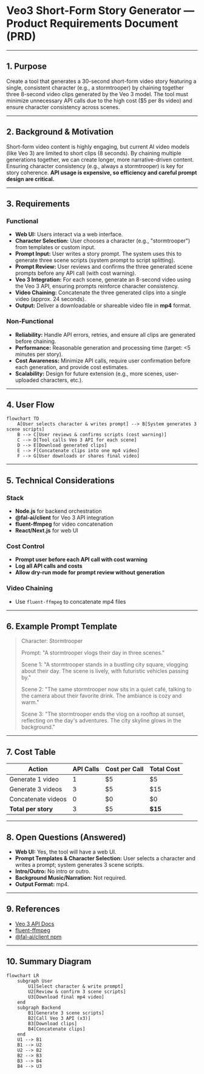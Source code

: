 <!--
Purpose: Product Requirements Document (PRD) for Veo3 Short-Form Story Generator tool. This tool leverages the Veo 3 API to create a 30-second video story with a consistent character, while being mindful of API costs.
-->

# Veo3 Short-Form Story Generator — Product Requirements Document (PRD)

---

## 1. Purpose

Create a tool that generates a 30-second short-form video story featuring a single, consistent character (e.g., a stormtrooper) by chaining together three 8-second video clips generated by the Veo 3 model. The tool must minimize unnecessary API calls due to the high cost ($5 per 8s video) and ensure character consistency across scenes.

---

## 2. Background & Motivation

Short-form video content is highly engaging, but current AI video models (like Veo 3) are limited to short clips (8 seconds). By chaining multiple generations together, we can create longer, more narrative-driven content. Ensuring character consistency (e.g., always a stormtrooper) is key for story coherence. **API usage is expensive, so efficiency and careful prompt design are critical.**

---

## 3. Requirements

### Functional
- **Web UI:** Users interact via a web interface.
- **Character Selection:** User chooses a character (e.g., "stormtrooper") from templates or custom input.
- **Prompt Input:** User writes a story prompt. The system uses this to generate three scene scripts (system prompt to script splitting).
- **Prompt Review:** User reviews and confirms the three generated scene prompts before any API call (with cost warning).
- **Veo 3 Integration:** For each scene, generate an 8-second video using the Veo 3 API, ensuring prompts reinforce character consistency.
- **Video Chaining:** Concatenate the three generated clips into a single video (approx. 24 seconds).
- **Output:** Deliver a downloadable or shareable video file in **mp4** format.

### Non-Functional
- **Reliability:** Handle API errors, retries, and ensure all clips are generated before chaining.
- **Performance:** Reasonable generation and processing time (target: <5 minutes per story).
- **Cost Awareness:** Minimize API calls, require user confirmation before each generation, and provide cost estimates.
- **Scalability:** Design for future extension (e.g., more scenes, user-uploaded characters, etc.).

---

## 4. User Flow

```mermaid
flowchart TD
    A[User selects character & writes prompt] --> B[System generates 3 scene scripts]
    B --> C[User reviews & confirms scripts (cost warning)]
    C --> D[Tool calls Veo 3 API for each scene]
    D --> E[Download generated clips]
    E --> F[Concatenate clips into one mp4 video]
    F --> G[User downloads or shares final video]
```

---

## 5. Technical Considerations

### Stack
- **Node.js** for backend orchestration
- **@fal-ai/client** for Veo 3 API integration
- **fluent-ffmpeg** for video concatenation
- **React/Next.js** for web UI

### Cost Control
- **Prompt user before each API call with cost warning**
- **Log all API calls and costs**
- **Allow dry-run mode for prompt review without generation**

### Video Chaining
- Use `fluent-ffmpeg` to concatenate mp4 files

---

## 6. Example Prompt Template

> Character: Stormtrooper
> 
> Prompt: "A stormtrooper vlogs their day in three scenes."
> 
> Scene 1: "A stormtrooper stands in a bustling city square, vlogging about their day. The scene is lively, with futuristic vehicles passing by."
> 
> Scene 2: "The same stormtrooper now sits in a quiet café, talking to the camera about their favorite drink. The ambiance is cozy and warm."
> 
> Scene 3: "The stormtrooper ends the vlog on a rooftop at sunset, reflecting on the day's adventures. The city skyline glows in the background."

---

## 7. Cost Table

| Action                | API Calls | Cost per Call | Total Cost |
|-----------------------|-----------|---------------|------------|
| Generate 1 video      | 1         | $5            | $5         |
| Generate 3 videos     | 3         | $5            | $15        |
| Concatenate videos    | 0         | $0            | $0         |
| **Total per story**   | 3         | $5            | **$15**    |

---

## 8. Open Questions (Answered)
- **Web UI:** Yes, the tool will have a web UI.
- **Prompt Templates & Character Selection:** User selects a character and writes a prompt; system generates 3 scene scripts.
- **Intro/Outro:** No intro or outro.
- **Background Music/Narration:** Not required.
- **Output Format:** mp4.

---

## 9. References
- [Veo 3 API Docs](https://fal.ai/models/fal-ai/veo3/api)
- [fluent-ffmpeg](https://github.com/fluent-ffmpeg/node-fluent-ffmpeg)
- [@fal-ai/client npm](https://www.npmjs.com/package/@fal-ai/client)

---

## 10. Summary Diagram

```mermaid
flowchart LR
    subgraph User
        U1[Select character & write prompt]
        U2[Review & confirm 3 scene scripts]
        U3[Download final mp4 video]
    end
    subgraph Backend
        B1[Generate 3 scene scripts]
        B2[Call Veo 3 API (x3)]
        B3[Download clips]
        B4[Concatenate clips]
    end
    U1 --> B1
    B1 --> U2
    U2 --> B2
    B2 --> B3
    B3 --> B4
    B4 --> U3
``` 